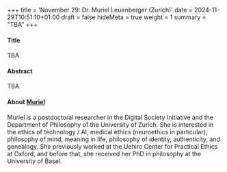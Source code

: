 +++
title = 'November 29: Dr. Muriel Leuenberger (Zurich)'
date = 2024-11-29T10:51:10+01:00
draft = false
hideMeta = true
weight = 1
summary = "TBA"
+++
 

#### Title
TBA

#### Abstract
TBA
 

#### About [Muriel](https://murielleuenberger.com)
Muriel is a postdoctoral researcher in the Digital Society Initiative and the Department of Philosophy of the University of Zurich. She is interested in the ethics of technology / AI, medical ethics (neuroethics in particular), philosophy of mind, meaning in life, philosophy of identity, authenticity, and genealogy.
She previously worked at the Uehiro Center for Practical Ethics at Oxford, and before that, she received her PhD in philosophy at the University of Basel. 